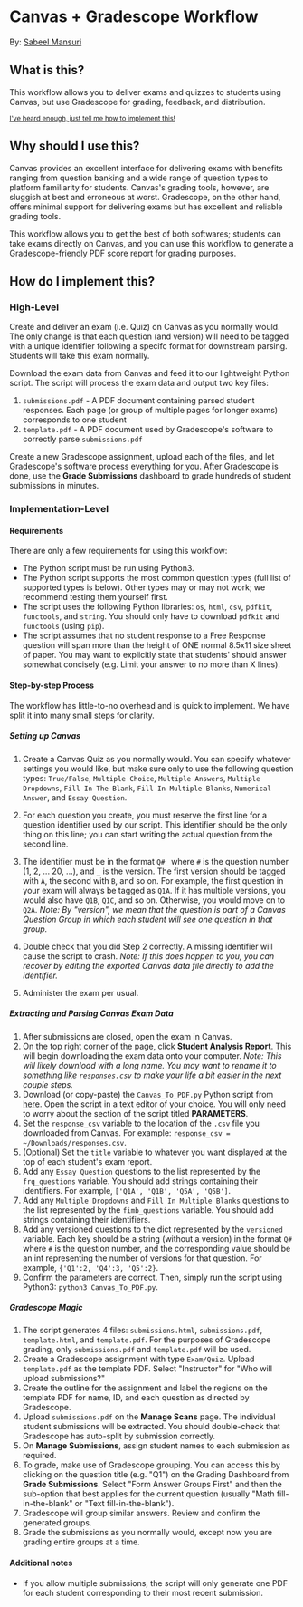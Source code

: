 # Canvas + Gradescope Workflow

By: [Sabeel Mansuri](https://sabeelmansuri.com/)

## What is this?
This workflow allows you to deliver exams and quizzes to students using Canvas, but use Gradescope for grading, feedback, and distribution.

<sup>[I've heard enough, just tell me how to implement this!](#implementation-level)</sup>

## Why should I use this?
Canvas provides an excellent interface for delivering exams with benefits ranging from question banking and a wide range of question types to platform familiarity for students. Canvas's grading tools, however, are sluggish at best and erroneous at worst. Gradescope, on the other hand, offers minimal support for delivering exams but has excellent and reliable grading tools.

This workflow allows you to get the best of both softwares; students can take exams directly on Canvas, and you can use this workflow to generate a Gradescope-friendly PDF score report for grading purposes.

## How do I implement this?
### High-Level
Create and deliver an exam (i.e. Quiz) on Canvas as you normally would. The only change is that each question (and version) will need to be tagged with a unique identifier following a specifc format for downstream parsing. Students will take this exam normally.

Download the exam data from Canvas and feed it to our lightweight Python script. The script will process the exam data and output two key files:
1. `submissions.pdf` - A PDF document containing parsed student responses. Each page (or group of multiple pages for longer exams) corresponds to one student
2. `template.pdf` - A PDF document used by Gradescope's software to correctly parse `submissions.pdf`

Create a new Gradescope assignment, upload each of the files, and let Gradescope's software process everything for you. After Gradescope is done, use the **Grade Submissions** dashboard to grade hundreds of student submissions in minutes.

### Implementation-Level
#### Requirements
There are only a few requirements for using this workflow:
* The Python script must be run using Python3.
* The Python script supports the most common question types (full list of supported types is below). Other types may or may not work; we recommend testing them yourself first.
* The script uses the following Python libraries: `os`, `html`, `csv`, `pdfkit`, `functools`, and `string`. You should only have to download `pdfkit` and `functools` (using `pip`).
* The script assumes that no student response to a Free Response question will span more than the height of ONE normal 8.5x11 size sheet of paper. You may want to explicitly state that students' should answer somewhat concisely (e.g. Limit your answer to no more than X lines).

#### Step-by-step Process
The workflow has little-to-no overhead and is quick to implement. We have split it into many small steps for clarity.

##### Setting up Canvas
1. Create a Canvas Quiz as you normally would. You can specify whatever settings you would like, but make sure only to use the following question types: `True/False`, `Multiple Choice`, `Multiple Answers`, `Multiple Dropdowns`, `Fill In The Blank`, `Fill In Multiple Blanks`, `Numerical Answer`, and `Essay Question`. 

2. For each question you create, you must reserve the first line for a question identifier used by our script. This identifier should be the only thing on this line; you can start writing the actual question from the second line.

3. The identifier must be in the format `Q#_` where `#` is the question number (1, 2, ... 20, ...), and `_` is the version. The first version should be tagged with `A`, the second with `B`, and so on. For example, the first question in your exam will always be tagged as `Q1A`. If it has multiple versions, you would also have `Q1B`, `Q1C`, and so on. Otherwise, you would move on to `Q2A`. *Note: By "version", we mean that the question is part of a Canvas Question Group in which each student will see one question in that group.*

4. Double check that you did Step 2 correctly. A missing identifier will cause the script to crash. *Note: If this does happen to you, you can recover by editing the exported Canvas data file directly to add the identifier.*

5. Administer the exam per usual.

##### Extracting and Parsing Canvas Exam Data
1. After submissions are closed, open the exam in Canvas.
2. On the top right corner of the page, click **Student Analysis Report**. This will begin downloading the exam data onto your computer. *Note: This will likely download with a long name. You may want to rename it to something like `responses.csv` to make your life a bit easier in the next couple steps.*
3. Download (or copy-paste) the `Canvas_To_PDF.py` Python script from [here](Canvas_To_PDF.py). Open the script in a text editor of your choice. You will only need to worry about the section of the script titled **PARAMETERS**.
4. Set the `response_csv` variable to the location of the `.csv` file you downloaded from Canvas. For example: `response_csv = ~/Downloads/responses.csv`.
5. (Optional) Set the `title` variable to whatever you want displayed at the top of each student's exam report.
6. Add any `Essay Question` questions to the list represented by the `frq_questions` variable. You should add strings containing their identifiers. For example, `['Q1A', 'Q1B', 'Q5A', 'Q5B']`.
7. Add any `Multiple Dropdowns` and `Fill In Multiple Blanks` questions to the list represented by the `fimb_questions` variable. You should add strings containing their identifiers.
8. Add any versioned questions to the dict represented by the `versioned` variable. Each key should be a string (without a version) in the format `Q#` where `#` is the question number, and the corresponding value should be an int representing the number of versions for that question. For example, `{'Q1':2, 'Q4':3, 'Q5':2}`.
9. Confirm the parameters are correct. Then, simply run the script using Python3: `python3 Canvas_To_PDF.py`.

##### Gradescope Magic
1. The script generates 4 files: `submissions.html`, `submissions.pdf`, `template.html`, and `template.pdf`. For the purposes of Gradescope grading, only `submissions.pdf` and `template.pdf` will be used.
2. Create a Gradescope assignment with type `Exam/Quiz`. Upload `template.pdf` as the template PDF. Select "Instructor" for "Who will upload submissions?"
3. Create the outline for the assignment and label the regions on the template PDF for name, ID, and each question as directed by Gradescope.
4. Upload `submissions.pdf` on the **Manage Scans** page. The individual student submissions will be extracted. You should double-check that Gradescope has auto-split by submission correctly.
5. On **Manage Submissions**, assign student names to each submission as required.
6. To grade, make use of Gradescope grouping. You can access this by clicking on the question title (e.g. "Q1") on the Grading Dashboard from **Grade Submissions**. Select "Form Answer Groups First" and then the sub-option that best applies for the current question (usually "Math fill-in-the-blank" or "Text fill-in-the-blank").
7. Gradescope will group similar answers. Review and confirm the generated groups.
8. Grade the submissions as you normally would, except now you are grading entire groups at a time.

#### Additional notes
* If you allow multiple submissions, the script will only generate one PDF for each student corresponding to their most recent submission.
